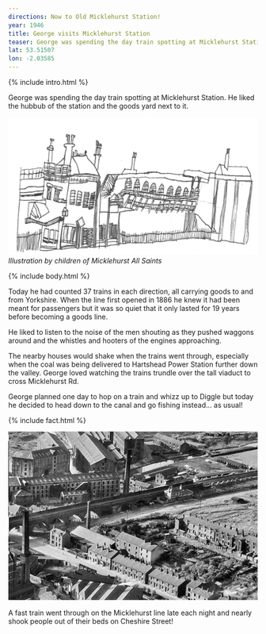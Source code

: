 ```yaml
---
directions: Now to Old Micklehurst Station!
year: 1946
title: George visits Micklehurst Station
teaser: George was spending the day train spotting at Micklehurst Station. He liked the hubbub of the station and the goods yard next to it.
lat: 53.51507
lon: -2.03585
---
```


{% include intro.html %}

George was spending the day train spotting at Micklehurst Station. He liked the hubbub of the station and the goods yard next to it.

![Illustration by children of Micklehurst All Saints](/images/stops/goose/Trail_Goose_5.png)
_Illustration by children of Micklehurst All Saints_

{% include body.html %}

Today he had counted 37 trains in each direction, all carrying goods to and from Yorkshire. When the line first opened in 1886 he knew it had been meant for passengers but it was so quiet that it only lasted for 19 years before becoming a goods line.

He liked to listen to the noise of the men shouting as they pushed waggons around and the whistles and hooters of the engines approaching.

The nearby houses would shake when the trains went through, especially when the coal was being delivered to Hartshead Power Station further down the valley. George loved watching the trains trundle over the tall viaduct to cross Micklehurst Rd.

George planned one day to hop on a train and whizz up to Diggle but today he decided to head down to the canal and go fishing instead... as usual!

{% include fact.html %}

![Micklehurst station](/images/stops/goose/Trail_Goose_5b.png)

A fast train went through on the Micklehurst line late each night and nearly shook people out of their beds on Cheshire Street!


